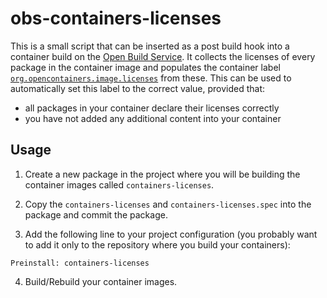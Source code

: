 # obs-containers-licenses

This is a small script that can be inserted as a post build hook into a
container build on the [Open Build Service](https://openbuildservice.org/). It
collects the licenses of every package in the container image and populates the
container label
[`org.opencontainers.image.licenses`](https://github.com/opencontainers/image-spec/blob/main/annotations.md#pre-defined-annotation-keys)
from these. This can be used to automatically set this label to the correct
value, provided that:

- all packages in your container declare their licenses correctly
- you have not added any additional content into your container


## Usage

1. Create a new package in the project where you will be building the container
   images called `containers-licenses`.

2. Copy the `containers-licenses` and `containers-licenses.spec` into the
   package and commit the package.

3. Add the following line to your project configuration (you probably want to
   add it only to the repository where you build your containers):
```
Preinstall: containers-licenses
```

4. Build/Rebuild your container images.

